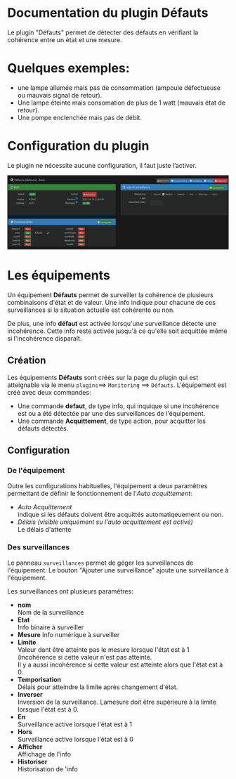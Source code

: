 # Documentation du plugin Défauts

Le plugin "Défauts" permet de détecter des défauts en vérifiant la cohérence entre un état et une mesure.
# Quelques exemples:
- une lampe allumée mais pas de consommation (ampoule défectueuse ou mauvais signal de retour).
- Une lampe éteinte mais consomation de plus de 1 watt (mauvais état de retour).
- Une pompe enclenchée mais pas de débit.

# Configuration du plugin
Le plugin ne nécessite aucune configuration, il faut juste l’activer.

![Page de configuration du plugin](../images/config_plugin.png)

# Les équipements
Un équipement **Défauts** permet de surveiller la cohérence de plusieurs combinaisons d'état et de valeur. Une info
indique pour chacune de ces surveillances si la situation actuelle est cohérente ou non.

De plus, une info **défaut** est activée lorsqu'une surveillance détecte une incohérence. Cette info reste activée
jusqu'à ce qu'elle soit acquittée même si l'incohérence disparaît.

## Création
Les équipements **Défauts** sont créés sur la page du plugin qui est atteignable via le menu `plugins`==> `Monitoring` ==> `Défauts`.
L'équipement est créé avec deux commandes:
+ Une commande **defaut**, de type info, qui inquique si une incohérence est ou a été détectée par une des surveillances de l'équipement.
+ Une commande **Acquittement**, de type action, pour acquitter les défauts détectés.

## Configuration
### De l'équipement
Outre les configurations habituelles, l'équipement a deux paramêtres permettant de définir le fonctionnement de l'*Auto acquittement*:
* *Auto Acquittement*   
   indique si les défauts doivent être acquittés automatiqeuement ou non.
* *Délais* *(visible uniquement su l'auto acquittement est activé)*  
   Le délais d'attente
   
### Des surveillances
Le panneau `surveillances` permet de géger les surveillances de l'équipement. Le bouton "Ajouter une surveillance" ajoute une surveillance à l'équipement.

Les surveillances ont plusieurs paramêtres:
* **nom**  
  Nom de la surveillance
* **Etat**  
  Info binaire à surveiller
* **Mesure**
  Info numérique à surveiller
* **Limite**  
  Valeur dant être atteinte pas le mesure lorsque l'état est à 1 (incohérence si cette valeur n'est pas atteinte.  
  Il y a aussi incohérence si cette valeur est atteinte alors que l'état est à 0.
* **Temporisation**  
  Délais pour atteindre la limite après changement d'état.
* **Inverser**  
  Inversion de la surveillance. Lamesure doit être supérieure à la limite lorsque l'état est à 0.
* **En**  
  Surveillance active lorsque l'état est à 1
* **Hors**  
  Surveillance active lorsque l'état est à 0
* **Afficher**  
  Affichage de l'info
* **Historiser**  
  Historisation de 'info
